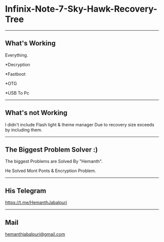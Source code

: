 # Infinix-Note-7-Sky-Hawk-Recovery-Tree

--------------
What's Working
---------------

Everything.

*Decryption

*Fastboot

*OTG

*USB To Pc

------------------
What's not Working
-------------------

I didn't include Flash light & theme manager 
Due to recovery size exceeds by including them.


------------------------------
The Biggest Problem Solver :)
------------------------------

The biggest Problems are Solved By "Hemanth".

He Solved Mont Ponts & Encryption Problem.

-------------
His Telegram
-------------
https://t.me/HemanthJabalpuri

-----
Mail
-----
hemanthjabalpuri@gmail.com
